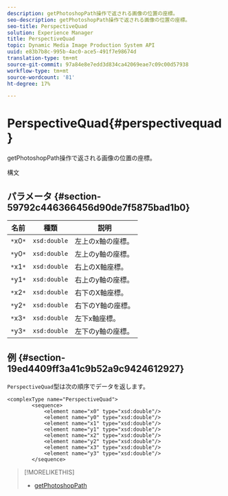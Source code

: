 ```yaml
---
description: getPhotoshopPath操作で返される画像の位置の座標。
seo-description: getPhotoshopPath操作で返される画像の位置の座標。
seo-title: PerspectiveQuad
solution: Experience Manager
title: PerspectiveQuad
topic: Dynamic Media Image Production System API
uuid: e83b7b8c-995b-4ac0-ace5-491f7e98674d
translation-type: tm+mt
source-git-commit: 97a84e8e7edd3d834ca42069eae7c09c00d57938
workflow-type: tm+mt
source-wordcount: '81'
ht-degree: 17%

---
```



# PerspectiveQuad{#perspectivequad}

getPhotoshopPath操作で返される画像の位置の座標。

構文

## パラメータ {#section-59792c446366456d90de7f5875bad1b0}

| 名前 | 種類 | 説明 |
|---|---|---|
| `*`x0`*` | `xsd:double` | 左上のx軸の座標。 |
| `*`y0`*` | `xsd:double` | 左上のy軸の座標。 |
| `*`x1`*` | `xsd:double` | 右上のX軸座標。 |
| `*`y1`*` | `xsd:double` | 右上のy軸の座標。 |
| `*`x2`*` | `xsd:double` | 右下のX軸座標。 |
| `*`y2`*` | `xsd:double` | 右下のY軸の座標。 |
| `*`x3`*` | `xsd:double` | 左下x軸座標。 |
| `*`y3`*` | `xsd:double` | 左下のy軸の座標。 |

## 例 {#section-19ed4409ff3a41c9b52a9c9424612927}

`PerspectiveQuad`型は次の順序でデータを返します。

```
<complexType name="PerspectiveQuad">
        <sequence>
            <element name="x0" type="xsd:double"/>
            <element name="y0" type="xsd:double"/>
            <element name="x1" type="xsd:double"/>
            <element name="y1" type="xsd:double"/>
            <element name="x2" type="xsd:double"/>
            <element name="y2" type="xsd:double"/>
            <element name="x3" type="xsd:double"/>
            <element name="y3" type="xsd:double"/>
        </sequence>
```

>[!MORELIKETHIS]
>
>* [getPhotoshopPath](../../operations/c-operations-intro/c-methods/r-get-photoshop-path.md#reference-545f902f84194951ac04e947fdc803b9)

